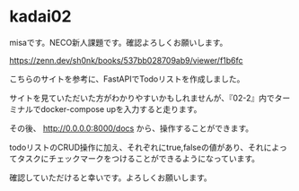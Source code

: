 # kadai02

misaです。NECO新人課題です。確認よろしくお願いします。

https://zenn.dev/sh0nk/books/537bb028709ab9/viewer/f1b6fc

こちらのサイトを参考に、FastAPIでTodoリストを作成しました。

サイトを見ていただいた方がわかりやすいかもしれませんが、『02-2』内でターミナルでdocker-compose upを入力すると走ります。

その後、
http://0.0.0.0:8000/docs
から、操作することができます。

todoリストのCRUD操作に加え、それぞれにtrue,falseの値があり、それによってタスクにチェックマークをつけることができるようになっています。

確認していただけると幸いです。よろしくお願いします。

